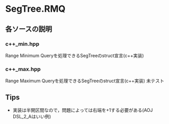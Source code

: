 # SegTree.RMQ

## 各ソースの説明

### c++\_min.hpp

Range Minimum Queryを処理できるSegTreeのstruct宣言(c++実装)

### c++\_max.hpp

Range Maximum Queryを処理できるSegTreeのstruct宣言(c++実装)
未テスト

## Tips

* 実装は半開区間なので，問題によっては右端を+1する必要がある(AOJ DSL\_2\_Aはいい例)
